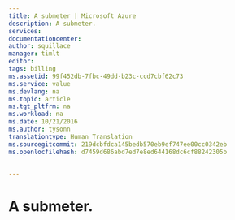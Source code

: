 ```yaml
---
title: A submeter | Microsoft Azure
description: A submeter.
services: 
documentationcenter: 
author: squillace
manager: timlt
editor: 
tags: billing
ms.assetid: 99f452db-7fbc-49dd-b23c-ccd7cbf62c73
ms.service: value
ms.devlang: na
ms.topic: article
ms.tgt_pltfrm: na
ms.workload: na
ms.date: 10/21/2016
ms.author: tysonn
translationtype: Human Translation
ms.sourcegitcommit: 219dcbfdca145bedb570eb9ef747ee00cc0342eb
ms.openlocfilehash: d7459d686abd7ed7e8ed644168dc6cf88242305b


---
```

# <a name="to-be-submitted"></a>A submeter.



<!--HONumber=Nov16_HO2-->


